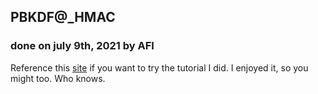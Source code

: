 ## PBKDF@\_HMAC
### done on july 9th, 2021 by AFI

Reference this [site](https://nitratine.net/blog/post/how-to-hash-passwords-in-python/) if you want to try the tutorial I did. I enjoyed it, so you might too. Who knows.
